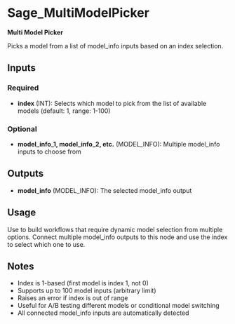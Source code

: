 # Sage_MultiModelPicker

**Multi Model Picker**

Picks a model from a list of model_info inputs based on an index selection.

## Inputs

### Required

- **index** (INT): Selects which model to pick from the list of available models (default: 1, range: 1-100)

### Optional

- **model_info_1, model_info_2, etc.** (MODEL_INFO): Multiple model_info inputs to choose from

## Outputs

- **model_info** (MODEL_INFO): The selected model_info output

## Usage

Use to build workflows that require dynamic model selection from multiple options. Connect multiple model_info outputs to this node and use the index to select which one to use.

## Notes

- Index is 1-based (first model is index 1, not 0)
- Supports up to 100 model inputs (arbitrary limit)
- Raises an error if index is out of range
- Useful for A/B testing different models or conditional model switching
- All connected model_info inputs are automatically detected
